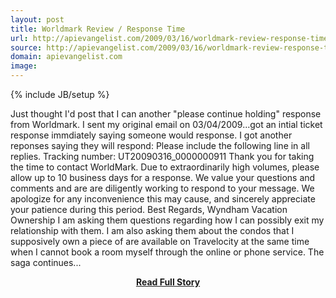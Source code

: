 ```yaml
---
layout: post
title: Worldmark Review / Response Time
url: http://apievangelist.com/2009/03/16/worldmark-review-response-time/
source: http://apievangelist.com/2009/03/16/worldmark-review-response-time/
domain: apievangelist.com
image: 
---
```

{% include JB/setup %}<p>Just thought I'd post that I can another "please continue holding" response from Worldmark.
I sent my original email on 03/04/2009...got an intial ticket response immdiately saying someone would response. I got another reponses saying they will respond:
Please include the following line in all replies.
Tracking number: UT20090316_0000000911
Thank you for taking the time to contact WorldMark.
Due to extraordinarily high volumes, please allow up to 10 business
days for a response.
We value your questions and comments and are are diligently working
to respond to your message.
We apologize for any inconvenience this may cause, and sincerely
appreciate your patience during this
period.
Best Regards,
Wyndham Vacation Ownership
I am asking them questions regarding how I can possibly exit my relationship with them. 
I am also asking them about the condos that I supposively own a piece of are available on Travelocity at the same time when I cannot book a room myself through the online or phone service. 
The saga continues...</p>
<center><p><a href="http://apievangelist.com/2009/03/16/worldmark-review-response-time/" style='padding:25px; font-sze:18px; font-weight: bold;'>Read Full Story</a></p></center>
